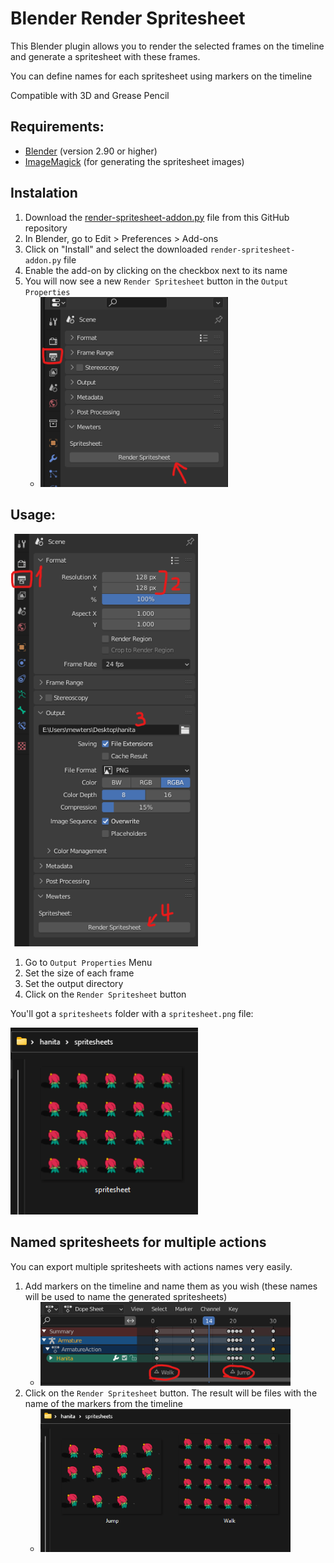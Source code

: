 # Blender Render Spritesheet

This Blender plugin allows you to render the selected frames on the timeline and generate a spritesheet with these frames.

You can define names for each spritesheet using markers on the timeline

Compatible with 3D and Grease Pencil

## Requirements:
- [Blender](https://blender.org/) (version 2.90 or higher)
- [ImageMagick](https://imagemagick.org/) (for generating the spritesheet images)

## Instalation

1. Download the [render-spritesheet-addon.py](https://raw.githubusercontent.com/mewters/blender-render-spritesheet/main/render-spritesheet-addon.py) file from this GitHub repository
1. In Blender, go to Edit > Preferences > Add-ons
1. Click on "Install" and select the downloaded `render-spritesheet-addon.py` file
1. Enable the add-on by clicking on the checkbox next to its name
1. You will now see a new `Render Spritesheet` button in the `Output Properties`
    - <img src="./img/render-spritesheet-button-location.png" width="300" alt="Render Spritesheet Button">


## Usage:

<img src="./img/basic-settings-and-usage.png" width="300" alt="Basic settings and usage">

1. Go to `Output Properties` Menu
1. Set the size of each frame
1. Set the output directory
1. Click on the `Render Spritesheet` button

You'll got a `spritesheets` folder with a `spritesheet.png` file:

<img src="./img/spritesheet-render-result.png" width="300" alt="Spritesheet render result">



## Named spritesheets for multiple actions

You can export multiple spritesheets with actions names very easily.

1. Add markers on the timeline and name them as you wish (these names will be used to name the generated spritesheets)
    - <img src="./img/timeline-with-markers.png" width="400" alt="Timeline with markers">
1. Click on the `Render Spritesheet` button. The result will be files with the name of the markers from the timeline
    -    <img src="./img/multiple-named-spritesheets.png" width="400" alt="Mutiple named spritesheets">
